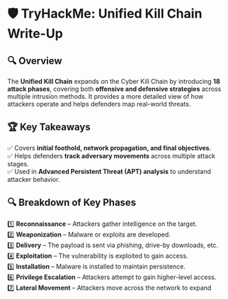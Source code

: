 # 🛡️ TryHackMe: Unified Kill Chain Write-Up  

## 🔍 Overview  
The **Unified Kill Chain** expands on the Cyber Kill Chain by introducing **18 attack phases**, covering both **offensive and defensive strategies** across multiple intrusion methods. It provides a more detailed view of how attackers operate and helps defenders map real-world threats.  

## 🏆 Key Takeaways  
✅ Covers **initial foothold, network propagation, and final objectives**.  
✅ Helps defenders **track adversary movements** across multiple attack stages.  
✅ Used in **Advanced Persistent Threat (APT) analysis** to understand attacker behavior.  

## 🔍 Breakdown of Key Phases  
1️⃣ **Reconnaissance** – Attackers gather intelligence on the target.  
2️⃣ **Weaponization** – Malware or exploits are developed.  
3️⃣ **Delivery** – The payload is sent via phishing, drive-by downloads, etc.  
4️⃣ **Exploitation** – The vulnerability is exploited to gain access.  
5️⃣ **Installation** – Malware is installed to maintain persistence.  
6️⃣ **Privilege Escalation** – Attackers attempt to gain higher-level access.  
7️⃣ **Lateral Movement** – Attackers move across the network to expand
